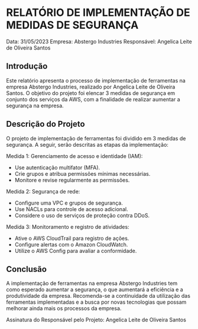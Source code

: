 # RELATÓRIO DE IMPLEMENTAÇÃO DE MEDIDAS DE SEGURANÇA

Data: 31/05/2023
Empresa: Abstergo Industries 
Responsável: Angelica Leite de Oliveira Santos

## Introdução
Este relatório apresenta o processo de implementação de ferramentas na empresa Abstergo Industries, realizado por Angelica Leite de Oliveira Santos. O objetivo do projeto foi elencar 3 medidas de segurança em conjunto dos serviços da AWS, com a finalidade de realizar aumentar a segurança na empresa.

## Descrição do Projeto
O projeto de implementação de ferramentas foi dividido em 3 medidas de segurança. A seguir, serão descritas as etapas da implementação:

Medida 1: 
Gerenciamento de acesso e identidade (IAM):
- Use autenticação multifator (MFA).
- Crie grupos e atribua permissões mínimas necessárias.
- Monitore e revise regularmente as permissões.

Medida 2: 
Segurança de rede:
- Configure uma VPC e grupos de segurança.
- Use NACLs para controle de acesso adicional.
- Considere o uso de serviços de proteção contra DDoS.

Medida 3: 
Monitoramento e registro de atividades:
- Ative o AWS CloudTrail para registro de ações.
- Configure alertas com o Amazon CloudWatch.
- Utilize o AWS Config para avaliar a conformidade.


## Conclusão
A implementação de ferramentas na empresa Abstergo Industries tem como esperado aumentar a segurança, o que aumentará a eficiência e a produtividade da empresa. Recomenda-se a continuidade da utilização das ferramentas implementadas e a busca por novas tecnologias que possam melhorar ainda mais os processos da empresa.

Assinatura do Responsável pelo Projeto:
Angelica Leite de Oliveira Santos
